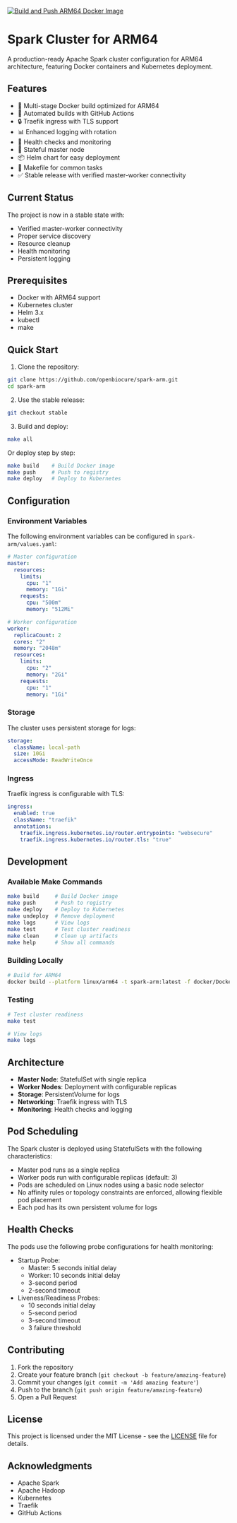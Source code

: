 [![Build and Push ARM64 Docker Image](https://github.com/openbiocure/spark-arm/actions/workflows/docker-build.yml/badge.svg)](https://github.com/openbiocure/spark-arm/actions/workflows/docker-build.yml)

# Spark Cluster for ARM64

A production-ready Apache Spark cluster configuration for ARM64 architecture, featuring Docker containers and Kubernetes deployment.

## Features

- 🐳 Multi-stage Docker build optimized for ARM64
- 🔄 Automated builds with GitHub Actions
- 🔒 Traefik ingress with TLS support
- 📊 Enhanced logging with rotation
- 🏥 Health checks and monitoring
- 🔄 Stateful master node
- 📦 Helm chart for easy deployment
- 🔧 Makefile for common tasks
- ✅ Stable release with verified master-worker connectivity

## Current Status

The project is now in a stable state with:
- Verified master-worker connectivity
- Proper service discovery
- Resource cleanup
- Health monitoring
- Persistent logging

## Prerequisites

- Docker with ARM64 support
- Kubernetes cluster
- Helm 3.x
- kubectl
- make

## Quick Start

1. Clone the repository:
```bash
git clone https://github.com/openbiocure/spark-arm.git
cd spark-arm
```

2. Use the stable release:
```bash
git checkout stable
```

3. Build and deploy:
```bash
make all
```

Or deploy step by step:
```bash
make build    # Build Docker image
make push     # Push to registry
make deploy   # Deploy to Kubernetes
```

## Configuration

### Environment Variables

The following environment variables can be configured in `spark-arm/values.yaml`:

```yaml
# Master configuration
master:
  resources:
    limits:
      cpu: "1"
      memory: "1Gi"
    requests:
      cpu: "500m"
      memory: "512Mi"

# Worker configuration
worker:
  replicaCount: 2
  cores: "2"
  memory: "2048m"
  resources:
    limits:
      cpu: "2"
      memory: "2Gi"
    requests:
      cpu: "1"
      memory: "1Gi"
```

### Storage

The cluster uses persistent storage for logs:
```yaml
storage:
  className: local-path
  size: 10Gi
  accessMode: ReadWriteOnce
```

### Ingress

Traefik ingress is configurable with TLS:
```yaml
ingress:
  enabled: true
  className: "traefik"
  annotations:
    traefik.ingress.kubernetes.io/router.entrypoints: "websecure"
    traefik.ingress.kubernetes.io/router.tls: "true"
```

## Development

### Available Make Commands

```bash
make build     # Build Docker image
make push      # Push to registry
make deploy    # Deploy to Kubernetes
make undeploy  # Remove deployment
make logs      # View logs
make test      # Test cluster readiness
make clean     # Clean up artifacts
make help      # Show all commands
```

### Building Locally

```bash
# Build for ARM64
docker build --platform linux/arm64 -t spark-arm:latest -f docker/Dockerfile .
```

### Testing

```bash
# Test cluster readiness
make test

# View logs
make logs
```

## Architecture

- **Master Node**: StatefulSet with single replica
- **Worker Nodes**: Deployment with configurable replicas
- **Storage**: PersistentVolume for logs
- **Networking**: Traefik ingress with TLS
- **Monitoring**: Health checks and logging

## Pod Scheduling
The Spark cluster is deployed using StatefulSets with the following characteristics:
- Master pod runs as a single replica
- Worker pods run with configurable replicas (default: 3)
- Pods are scheduled on Linux nodes using a basic node selector
- No affinity rules or topology constraints are enforced, allowing flexible pod placement
- Each pod has its own persistent volume for logs

## Health Checks
The pods use the following probe configurations for health monitoring:
- Startup Probe:
  - Master: 5 seconds initial delay
  - Worker: 10 seconds initial delay
  - 3-second period
  - 2-second timeout
- Liveness/Readiness Probes:
  - 10 seconds initial delay
  - 5-second period
  - 3-second timeout
  - 3 failure threshold

## Contributing

1. Fork the repository
2. Create your feature branch (`git checkout -b feature/amazing-feature`)
3. Commit your changes (`git commit -m 'Add amazing feature'`)
4. Push to the branch (`git push origin feature/amazing-feature`)
5. Open a Pull Request

## License

This project is licensed under the MIT License - see the [LICENSE](LICENSE) file for details.

## Acknowledgments

- Apache Spark
- Apache Hadoop
- Kubernetes
- Traefik
- GitHub Actions